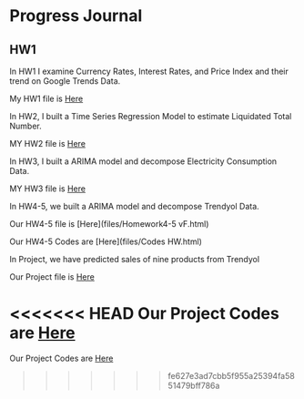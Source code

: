 # Progress Journal

## HW1

In HW1 I examine Currency Rates, Interest Rates, and Price Index and their trend on Google Trends Data. 

My HW1 file is [Here](files/HW1final.html)

In HW2, I built a Time Series Regression Model to estimate Liquidated Total Number.

MY HW2 file is [Here](files/HW2.html)

In HW3, I built a ARIMA model and decompose Electricity Consumption Data.

MY HW3 file is [Here](files/HW3.html)

In HW4-5, we built a ARIMA model and decompose Trendyol Data.

Our HW4-5 file is [Here](files/Homework4-5 vF.html)

Our HW4-5 Codes are [Here](files/Codes HW.html)

In Project, we have predicted sales of nine products from Trendyol

Our Project file is [Here](files/Project-Report.html)

<<<<<<< HEAD
Our Project Codes are [Here](files/Codes.zip)
=======
Our Project Codes are [Here](files/Codes.zip)
>>>>>>> fe627e3ad7cbb5f955a25394fa5851479bff786a
